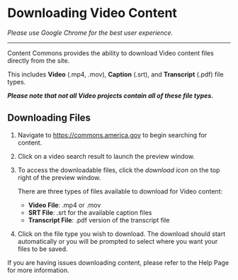 # Downloading Video Content
_Please use Google Chrome for the best user experience._

<hr>

Content Commons provides the ability to download Video content files directly from the site. 

This includes **Video** (.mp4, .mov), **Caption** (.srt), and **Transcript** (.pdf) file types.

_**Please note that not all Video projects contain all of these file types.**_

## Downloading Files
1. Navigate to https://commons.america.gov to begin searching for content.

2. Click on a video search result to launch the preview window.

3. To access the downloadable files, click the *download icon* on the top right of the preview window.

    <!--- IMAGE: Download Icon highlighted on preview window --->

    There are three types of files available to download for Video content:
      - **Video File**: .mp4 or .mov
      - **SRT File**: .srt for the available caption files 
      - **Transcript File**: .pdf version of the transcript file 


4. Click on the file type you wish to download. The download should start automatically or you will be prompted to select where you want your files to be saved.

If you are having issues downloading content, please refer to the Help Page for more information.
